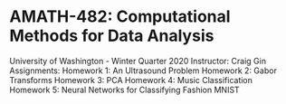# AMATH-482: Computational Methods for Data Analysis
University of Washington - Winter Quarter 2020
Instructor: Craig Gin
Assignments:
Homework 1: An Ultrasound Problem
Homework 2: Gabor Transforms
Homework 3: PCA
Homework 4: Music Classification
Homework 5: Neural Networks for Classifying Fashion MNIST
